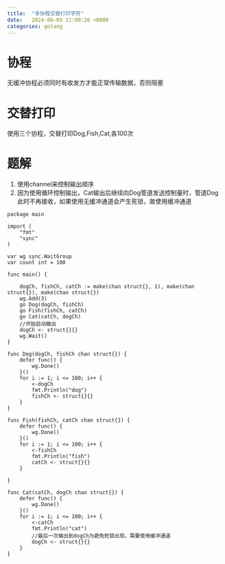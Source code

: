 ```yaml
---
title:  "多协程交替打印字符"
date:   2024-06-05 21:08:26 +0800
categories: golang
---
```

# 协程
无缓冲协程必须同时有收发方才能正常传输数据，否则阻塞

# 交替打印
使用三个协程，交替打印Dog,Fish,Cat,各100次

# 题解
1. 使用channel来控制输出顺序
2. 因为使用循环控制输出，Cat输出后继续向Dog管道发送控制量时，管道Dog此时不再接收，如果使用无缓冲通道会产生死锁，故使用缓冲通道

```golang
package main

import (
	"fmt"
	"sync"
)

var wg sync.WaitGroup
var count int = 100

func main() {

	dogCh, fishCh, catCh := make(chan struct{}, 1), make(chan struct{}), make(chan struct{})
	wg.Add(3)
	go Dog(dogCh, fishCh)
	go Fish(fishCh, catCh)
	go Cat(catCh, dogCh)
	//开始启动输出
	dogCh <- struct{}{}
	wg.Wait()
}

func Dog(dogCh, fishCh chan struct{}) {
	defer func() {
		wg.Done()
	}()
	for i := 1; i <= 100; i++ {
		<-dogCh
		fmt.Println("dog")
		fishCh <- struct{}{}
	}
}

func Fish(fishCh, catCh chan struct{}) {
	defer func() {
		wg.Done()
	}()
	for i := 1; i <= 100; i++ {
		<-fishCh
		fmt.Println("fish")
		catCh <- struct{}{}
	}

}

func Cat(catCh, dogCh chan struct{}) {
	defer func() {
		wg.Done()
	}()
	for i := 1; i <= 100; i++ {
		<-catCh
		fmt.Println("cat")
        //最后一次输出到dogCh为避免死锁出现，需要使用缓冲通道
		dogCh <- struct{}{}
	}
}
```